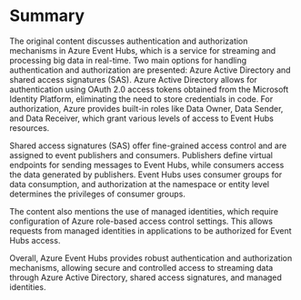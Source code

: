 # Summary

The original content discusses authentication and authorization mechanisms in Azure Event Hubs, which is a service for streaming and processing big data in real-time. Two main options for handling authentication and authorization are presented: Azure Active Directory and shared access signatures (SAS). Azure Active Directory allows for authentication using OAuth 2.0 access tokens obtained from the Microsoft Identity Platform, eliminating the need to store credentials in code. For authorization, Azure provides built-in roles like Data Owner, Data Sender, and Data Receiver, which grant various levels of access to Event Hubs resources.

Shared access signatures (SAS) offer fine-grained access control and are assigned to event publishers and consumers. Publishers define virtual endpoints for sending messages to Event Hubs, while consumers access the data generated by publishers. Event Hubs uses consumer groups for data consumption, and authorization at the namespace or entity level determines the privileges of consumer groups.

The content also mentions the use of managed identities, which require configuration of Azure role-based access control settings. This allows requests from managed identities in applications to be authorized for Event Hubs access.

Overall, Azure Event Hubs provides robust authentication and authorization mechanisms, allowing secure and controlled access to streaming data through Azure Active Directory, shared access signatures, and managed identities.